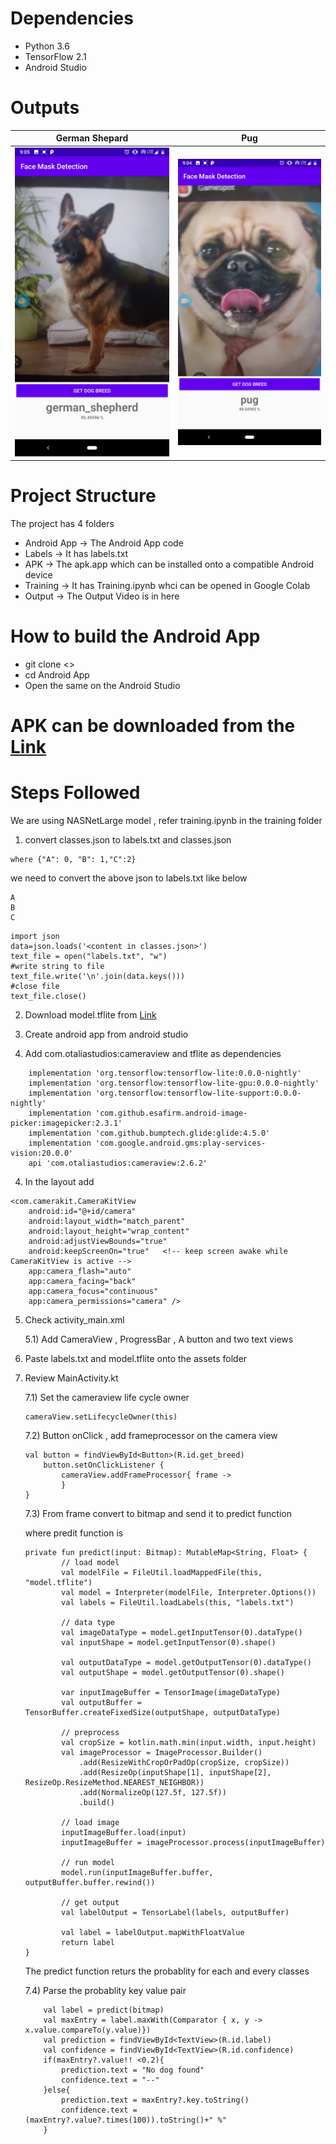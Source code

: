 # Dependencies

* Python 3.6
* TensorFlow 2.1
* Android Studio

# Outputs


German Shepard       |  Pug
:-------------------------:|:-------------------------:
![german_shepard](https://github.com/generic-matrix/DogBreed-Classification/blob/main/Output/german_shepard.png?raw=true)  |  ![Pug](https://github.com/generic-matrix/DogBreed-Classification/blob/main/Output/pug.png?raw=true)



# Project Structure

The project has 4 folders

* Android App -> The Android App code
* Labels -> It has labels.txt
* APK -> The apk.app which can be installed onto a compatible Android device
* Training -> It has Training.ipynb whci can be opened in Google Colab
* Output -> The Output Video is in here

# How to build the Android App

* git clone <>
* cd Android App
* Open the same on the Android Studio

# APK can be downloaded from the [Link](https://drive.google.com/file/d/1RM5MZsdvZRtQnZOu7a-nhcYXtnitGVya/view?usp=sharing)


# Steps Followed

We are using NASNetLarge model , refer training.ipynb in the training folder

1) convert classes.json to labels.txt and classes.json
```
where {"A": 0, "B": 1,"C":2}
```
we need to convert the above json  to labels.txt like below
```
A
B
C
```

```
import json
data=json.loads('<content in classes.json>')
text_file = open("labels.txt", "w")
#write string to file
text_file.write('\n'.join(data.keys()))
#close file
text_file.close()
```

2) Download model.tflite from [Link](https://drive.google.com/file/d/1mYw36XgrNCya98B2Vx1QU601_Q5YJJs4/view?usp=sharing) 


3) Create android app from android studio 

3) Add com.otaliastudios:cameraview and tflite as dependencies

```
    implementation 'org.tensorflow:tensorflow-lite:0.0.0-nightly'
    implementation 'org.tensorflow:tensorflow-lite-gpu:0.0.0-nightly'
    implementation 'org.tensorflow:tensorflow-lite-support:0.0.0-nightly'
    implementation 'com.github.esafirm.android-image-picker:imagepicker:2.3.1'
    implementation 'com.github.bumptech.glide:glide:4.5.0'
    implementation 'com.google.android.gms:play-services-vision:20.0.0'
    api 'com.otaliastudios:cameraview:2.6.2'
```


4) In the layout add

```
<com.camerakit.CameraKitView
    android:id="@+id/camera"
    android:layout_width="match_parent"
    android:layout_height="wrap_content"
    android:adjustViewBounds="true"
    android:keepScreenOn="true"   <!-- keep screen awake while CameraKitView is active -->
    app:camera_flash="auto"
    app:camera_facing="back"
    app:camera_focus="continuous"
    app:camera_permissions="camera" />
```


5) Check activity_main.xml 

    5.1) Add CameraView , ProgressBar , A button and two text views

6) Paste labels.txt and model.tflite onto the assets folder 

7) Review MainActivity.kt

    7.1) Set the cameraview life cycle owner

    ```
    cameraView.setLifecycleOwner(this)
    ```

    7.2) Button onClick , add frameprocessor on the camera view

    ```
    val button = findViewById<Button>(R.id.get_breed)
        button.setOnClickListener {
            cameraView.addFrameProcessor{ frame ->
            }
    }
    ```

    7.3) From frame convert to bitmap and send it to predict function 

    where predit function is 

    ```
    private fun predict(input: Bitmap): MutableMap<String, Float> {
            // load model
            val modelFile = FileUtil.loadMappedFile(this, "model.tflite")
            val model = Interpreter(modelFile, Interpreter.Options()) 
            val labels = FileUtil.loadLabels(this, "labels.txt")

            // data type
            val imageDataType = model.getInputTensor(0).dataType() 
            val inputShape = model.getInputTensor(0).shape() 

            val outputDataType = model.getOutputTensor(0).dataType() 
            val outputShape = model.getOutputTensor(0).shape() 

            var inputImageBuffer = TensorImage(imageDataType)
            val outputBuffer = TensorBuffer.createFixedSize(outputShape, outputDataType) 

            // preprocess
            val cropSize = kotlin.math.min(input.width, input.height)
            val imageProcessor = ImageProcessor.Builder()
                .add(ResizeWithCropOrPadOp(cropSize, cropSize)) 
                .add(ResizeOp(inputShape[1], inputShape[2], ResizeOp.ResizeMethod.NEAREST_NEIGHBOR)) 
                .add(NormalizeOp(127.5f, 127.5f)) 
                .build()

            // load image
            inputImageBuffer.load(input) 
            inputImageBuffer = imageProcessor.process(inputImageBuffer) 

            // run model
            model.run(inputImageBuffer.buffer, outputBuffer.buffer.rewind())

            // get output
            val labelOutput = TensorLabel(labels, outputBuffer) 

            val label = labelOutput.mapWithFloatValue
            return label
    }
    ```
    The predict function returs the probablity for each and every classes

    7.4) Parse the probablity key value pair

    ```
        val label = predict(bitmap)
        val maxEntry = label.maxWith(Comparator { x, y -> x.value.compareTo(y.value)})
        val prediction = findViewById<TextView>(R.id.label)
        val confidence = findViewById<TextView>(R.id.confidence)
        if(maxEntry?.value!! <0.2){
            prediction.text = "No dog found"
            confidence.text = "--"
        }else{
            prediction.text = maxEntry?.key.toString()
            confidence.text = (maxEntry?.value?.times(100)).toString()+" %"
        }
    ```
